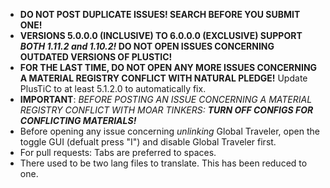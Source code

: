 - **DO NOT POST DUPLICATE ISSUES! SEARCH BEFORE YOU SUBMIT ONE!**
- **VERSIONS 5.0.0.0 (INCLUSIVE) TO 6.0.0.0 (EXCLUSIVE) SUPPORT *BOTH 1.11.2 and 1.10.2!* DO NOT OPEN ISSUES CONCERNING OUTDATED VERSIONS OF PLUSTIC!**
- **FOR THE LAST TIME, DO NOT OPEN ANY MORE ISSUES CONCERNING A MATERIAL REGISTRY CONFLICT WITH NATURAL PLEDGE!** Update PlusTiC to at least 5.1.2.0 to automatically fix.
- **IMPORTANT**: *BEFORE POSTING AN ISSUE CONCERNING A MATERIAL REGISTRY CONFLICT WITH MOAR TINKERS:* ***TURN OFF CONFIGS FOR CONFLICTING MATERIALS!***
- Before opening any issue concerning _unlinking_ Global Traveler, open the toggle GUI (defualt press "I") and disable Global Traveler first.
- For pull requests: Tabs are preferred to spaces.
- There used to be two lang files to translate. This has been reduced to one.
